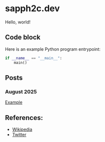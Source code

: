 # sapph2c.dev

Hello, world!

## Code block

Here is an example Python program entrypoint:

```python
if __name__ == "__main__":
    main()
```

## Posts

### August 2025

[Example](posts/example.html)

## References: 

- [Wikipedia](https://www.wikipedia.org)
- [Twitter](https://x.com)

